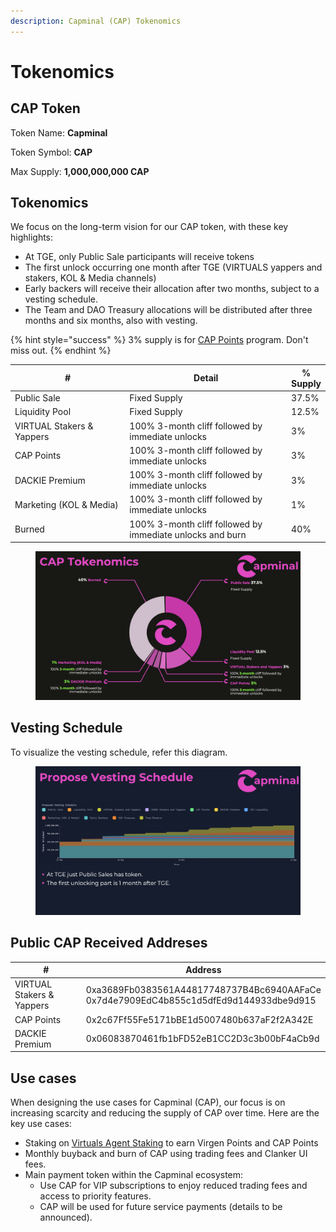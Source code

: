 ```yaml
---
description: Capminal (CAP) Tokenomics
---
```


# Tokenomics

## CAP Token

Token Name: **Capminal**

Token Symbol: **CAP**

Max Supply: **1,000,000,000 CAP**

## Tokenomics

We focus on the long-term vision for our CAP token, with these key highlights:

* At TGE, only Public Sale participants will receive tokens
* The first unlock occurring one month after TGE (VIRTUALS yappers and stakers, KOL & Media channels)
* Early backers will receive their allocation after two months, subject to a vesting schedule.
* The Team and DAO Treasury allocations will be distributed after three months and six months, also with vesting.

{% hint style="success" %}
3% supply is for [CAP Points](../capminal/product-features/cap-points.md) program. Don't miss out.
{% endhint %}

<table><thead><tr><th width="239.43359375">#</th><th width="364.72265625">Detail</th><th>% Supply</th></tr></thead><tbody><tr><td>Public Sale</td><td>Fixed Supply</td><td>37.5%</td></tr><tr><td>Liquidity Pool</td><td>Fixed Supply</td><td>12.5%</td></tr><tr><td>VIRTUAL Stakers &#x26; Yappers</td><td>100% 3-month cliff followed by immediate unlocks</td><td>3%</td></tr><tr><td>CAP Points</td><td>100% 3-month cliff followed by immediate unlocks</td><td>3%</td></tr><tr><td>DACKIE Premium</td><td>100% 3-month cliff followed by immediate unlocks</td><td>3%</td></tr><tr><td>Marketing (KOL &#x26; Media)</td><td>100% 3-month cliff followed by immediate unlocks</td><td>1%</td></tr><tr><td>Burned</td><td>100% 3-month cliff followed by immediate unlocks and burn</td><td>40%</td></tr></tbody></table>

<figure><img src="../.gitbook/assets/Screenshot 2025-06-08 at 12.48.31.png" alt=""><figcaption></figcaption></figure>

## Vesting Schedule

To visualize the vesting schedule, refer this diagram.

<figure><img src="../.gitbook/assets/Screenshot 2025-05-16 at 16.21.47.png" alt=""><figcaption></figcaption></figure>

## Public CAP Received Addreses

<table><thead><tr><th width="243.8359375">#</th><th>Address</th></tr></thead><tbody><tr><td>VIRTUAL Stakers &#x26; Yappers</td><td>0xa3689Fb0383561A44817748737B4Bc6940AAFaCe<br>0x7d4e7909EdC4b855c1d5dfEd9d144933dbe9d915</td></tr><tr><td>CAP Points</td><td>0x2c67Ff55Fe5171bBE1d5007480b637aF2f2A342E</td></tr><tr><td>DACKIE Premium</td><td>0x06083870461fb1bFD52eB1CC2D3c3b00bF4aCb9d</td></tr></tbody></table>

## Use cases

When designing the use cases for Capminal (CAP), our focus is on increasing scarcity and reducing the supply of CAP over time. Here are the key use cases:

* Staking on [Virtuals Agent Staking](https://app.virtuals.io/stake-agent?id=23397) to earn Virgen Points and CAP Points
* Monthly buyback and burn of CAP using trading fees and Clanker UI fees.
* Main payment token within the Capminal ecosystem:
  * Use CAP for VIP subscriptions to enjoy reduced trading fees and access to priority features.
  * CAP will be used for future service payments (details to be announced).
